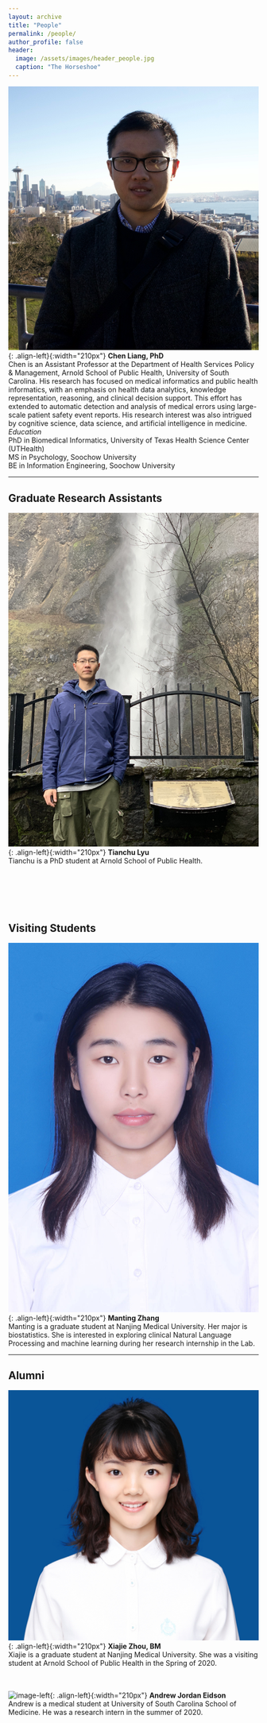 ```yaml
---
layout: archive
title: "People"
permalink: /people/
author_profile: false
header:
  image: /assets/images/header_people.jpg
  caption: "The Horseshoe"
---
```


![image-left](/assets/images/avatar_ChenLiang2.jpg){: .align-left}{:width="210px"}
**Chen Liang, PhD**<br/>
Chen is an Assistant Professor at the Department of Health Services Policy & Management, Arnold School of Public Health, University of South Carolina. His research has focused on medical informatics and public health informatics, with an emphasis on health data analytics, knowledge representation, reasoning, and clinical decision support. This effort has extended to automatic detection and analysis of medical errors using large-scale patient safety event reports. His research interest was also intrigued by cognitive science, data science, and artificial intelligence in medicine.<br/>
*Education*<br/>
PhD in Biomedical Informatics, University of Texas Health Science Center (UTHealth)<br/>
MS in Psychology, Soochow University<br/>
BE in Information Engineering, Soochow University<br/>

---
## Graduate Research Assistants
![image-left](/assets/images/avatar_TianchuLyu.jpg){: .align-left}{:width="210px"}
**Tianchu Lyu**<br/>
Tianchu is a PhD student at Arnold School of Public Health. <br/>
<br/>
<br/>
<br/>
<br/>
<br/>
## Visiting Students
![image-left](/assets/images/avatar_MantingZhang.jpg){: .align-left}{:width="210px"}
**Manting Zhang**<br/>
Manting is a graduate student at Nanjing Medical University. Her major is biostatistics. She is interested in exploring clinical Natural Language Processing and machine learning during her research internship in the Lab.<br/>

---
## Alumni
![image-left](/assets/images/avatar_XiajieZhou.jpg){: .align-left}{:width="210px"}
**Xiajie Zhou, BM**<br/>
Xiajie is a graduate student at Nanjing Medical University. She was a visiting student at Arnold School of Public Health in the Spring of 2020. <br/>
<br/>
<br/>

![image-left](/assets/images/avatar_AndrewEidson.jpg){: .align-left}{:width="210px"}
**Andrew Jordan Eidson**<br/>
Andrew is a medical student at University of South Carolina School of Medicine. He was a research intern in the summer of 2020.<br/>